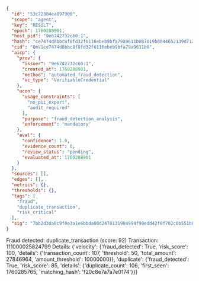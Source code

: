 ```json
{
  "id": "53c72804ea897900",
  "scope": "agent",
  "key": "RESULT",
  "epoch": 1760288901,
  "host_pid": "9e6742732c60:1",
  "hash": "ce7474d8bbc8f8fd32f6116ebeb9bfa79a9611b087019b8844652139d7128ff8",
  "cid": "QmV1ce7474d8bbc8f8fd32f6116ebeb9bfa79a9611b0",
  "aicp": {
    "prov": {
      "issuer": "9e6742732c60:1",
      "created_at": 1760288901,
      "method": "automated_fraud_detection",
      "vc_type": "VerifiableCredential"
    },
    "ucon": {
      "usage_constraints": [
        "no_pii_export",
        "audit_required"
      ],
      "purpose": "fraud_detection_analysis",
      "enforcement": "mandatory"
    },
    "eval": {
      "confidence": 1.0,
      "evidence_count": 0,
      "review_status": "pending",
      "evaluated_at": 1760288901
    }
  },
  "sources": [],
  "edges": [],
  "metrics": {},
  "thresholds": {},
  "tags": [
    "fraud",
    "duplicate_transaction",
    "risk_critical"
  ],
  "sig": "7bb2d3da8c9f0e3a1e6bbda00d2470131984994f90edd42f0f702c0b551b8821"
}
```

Fraud detected: duplicate_transaction (score: 92)
Transaction: 111000025824799
Details: {'velocity': {'fraud_detected': True, 'risk_score': 100, 'details': {'transaction_count': 107, 'threshold': 50, 'total_amount': 27846964, 'amount_threshold': 10000000}}, 'duplicate': {'fraud_detected': True, 'risk_score': 85, 'details': {'duplicate_count': 106, 'first_seen': 1760285765, 'matching_hash': 'f20c8e7a7a7e0174'}}}